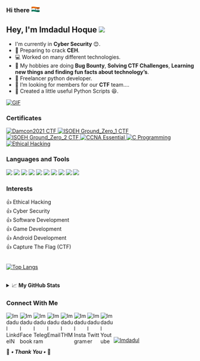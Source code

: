 
### Hi there <a href="#"><img src="https://github.com/imdadulethicalhacker/All_photo/blob/main/profile/flag.gif" width="25px"></a>

## Hey, I'm Imdadul Hoque <a href="#"> <img src="pic/flag.gif" width="40px"> </a>

- I'm currently in **Cyber Security** 😊. <br/>
- 🤞 Preparing to crack **CEH**. <br/>
- 💻 Worked on many different technologies. <br/>
- 🔭 My hobbies are doing **Bug Bounty**, **Solving CTF Challenges**, **Learning new things and finding fun facts about technology’s**.
- 💼 Freelancer python developer. <br/>
- 👯 I’m looking for members for our **CTF** team.... <br/>
- 📜 Created a little useful Python Scripts 😆. 

<a href="#">
<img alt="GIF" src="pic/Code.gif" width="500"/>
</a>


### Certificates

<a href="https://github.com/imdadulethicalhacker/My_Achievements/raw/main/Damncon2021CTFCertificate.pdf">
  <img alt="Damcon2021 CTF" width="220px" src="https://github.com/imdadulethicalhacker/My_Achievements/blob/main/Damncon2021CTFCertificate.png" />
</a>

<a href="https://raw.githubusercontent.com/imdadulethicalhacker/My_Achievements/main/Ground_Zero_1_CTF_Certificate.pdf">
  <img alt="ISOEH Ground_Zero_1 CTF" width="220px" src="https://github.com/imdadulethicalhacker/My_Achievements/blob/main/Ground_Zero_1_CTF_Certificate.png" />
</a>

<a href="https://raw.githubusercontent.com/imdadulethicalhacker/My_Achievements/main/Ground_Zero_2_CTF_Certificate.pdf">
  <img alt="ISOEH Ground_Zero_2 CTF" width="220px" src="https://github.com/imdadulethicalhacker/My_Achievements/blob/main/Ground_Zero_2_CTF_Certificate.png" />
</a>

<a href="https://raw.githubusercontent.com/imdadulethicalhacker/My_Achievements/main/C.pdf">
  <img alt="CCNA Essential" width="220px" src="https://github.com/imdadulethicalhacker/My_Achievements/blob/main/CCNA_Essential.png" />
</a>

<a href="https://raw.githubusercontent.com/imdadulethicalhacker/My_Achievements/main/CCNA_Essential.pdf">
  <img alt="C Programming" width="220px" src="https://github.com/imdadulethicalhacker/My_Achievements/blob/main/C.png" />
</a>

<a href="https://raw.githubusercontent.com/imdadulethicalhacker/My_Achievements/main/Ethical_hacking.pdf">
  <img alt="Ethical Hacking" width="220px" src="https://github.com/imdadulethicalhacker/My_Achievements/blob/main/Ethical_hacking.png" />
</a>

### Languages and Tools


<code><a href="https://www.python.org"><img height="30" src="pic/python.png"/></a></code>
<code><a href="https://en.wikipedia.org/wiki/C_(programming_language)"><img height="30" src="pic/c-programming.png"/></a></code>
<code><a href="https://www.java.com/en/"><img height="34.2" src="pic/java-coffee-cup-logo.png"/></a></code>
<code><a href="https://kotlinlang.org"><img height="30" src="pic/kotlin.png"/></a></code>
<code><a href="https://www.oracle.com/in/database/technologies/appdev/sqldeveloper-landing.html"><img height="32" src="pic/oracle-database.png"/></a></code>
<code><a href="https://en.wikipedia.org/wiki/HTML5"><img height="30" src="pic/html-5.png"/></a></code>
<code><a href="https://www.docker.com"><img height="32" src="pic/docker.png"/></a></code>
<code><a href="https://github.com"><img height="30" src="pic/github.png"/></a></code>
<code><a href="https://developer.android.com/studio"><img height="30" src="pic/pasted image 0.png"/></a></code>
<code><a href="https://code.visualstudio.com"><img height="30" src="pic/visual-studio-code-2019.png"/></a></code>


### Interests

👍 Ethical Hacking <br/>
👍 Cyber Security <br/>
👍 Software Development <br/>
👍 Game Development <br/>
👍 Android Development <br/>
👍 Capture The Flag (CTF)
<br/>
<br/>

 [![Top Langs](https://github-readme-stats.vercel.app/api/top-langs/?username=imdadulethicalhacker&theme=merko)](https://github.com/imdadulethicalhacker)

 <br/>

<details>
<summary>📈 <strong >My GitHub Stats </strong> </summary>

<p align="center"> <a href="#"><img src="https://github-readme-stats.vercel.app/api?username=imdadulethicalhacker&show_icons=true&theme=gotham" alt="imdadulethicalhacker" /></a>
</details>

### Connect With Me
<a href="https://www.linkedin.com/in/imdadulhoque/">
  <img align="left" alt="Imdadul LinkdeIN" width="36.5px" src="pic/linkedin-circled.png" />
</a>
<a href="https://www.facebook.com/imdadulhoque01/">
  <img align="left" alt="Imdadul Facebook" width="36.5px" src="pic/facebook-new.png" />
</a>
<a href="https://t.me/imdadulethicalhacker/">
  <img align="left" alt="Imdadul Telegram" width="36.5px" src="pic/telegram-app--v1.png" />
</a>
<a href="https://mail.google.com/mail/?view=cm&fs=1&to=imdadulethicalhacker@gmail">
  <img align="left" alt="Imdadul Email" width="36.5px" src="pic/gmail_icon-icons.com_62758.png" />
</a>
</a>
<a href="https://tryhackme.com/p/Imdadulhoque">
  <img align="left" alt="Imdadul THM" width="35.5px" src="pic/thm_logo_circle.png" />
</a>
<a href="https://www.instagram.com/imdadulhoque00/">
  <img align="left" alt="Imdadul Instagram" width="35.5px" src="pic/instagram.png" />
</a>
<a href="https://twitter.com/AssameseHacking">
  <img align="left" alt="Imdadul Twitter" width="35.5px" src="pic/twitter.png" />
</a>
<a href="https://www.youtube.com/channel/UC8jTkKSxl6KHDTTfirq91Uw">
  <img align="left" alt="Imdadul Youtube" width="35.5px" src="pic/youtube.png" />
</a>

<br>
<br>
<br>
<a href="#">
<p align="left"> <img src="https://komarev.com/ghpvc/?username=imdadulethicalhacker&label=PROFILE+VISITOR+COUNTER&style=flat&color=6495ED" alt="Imdadul" /> 
</a>
  
🙏 _**• Thank You •**_ 🙏
